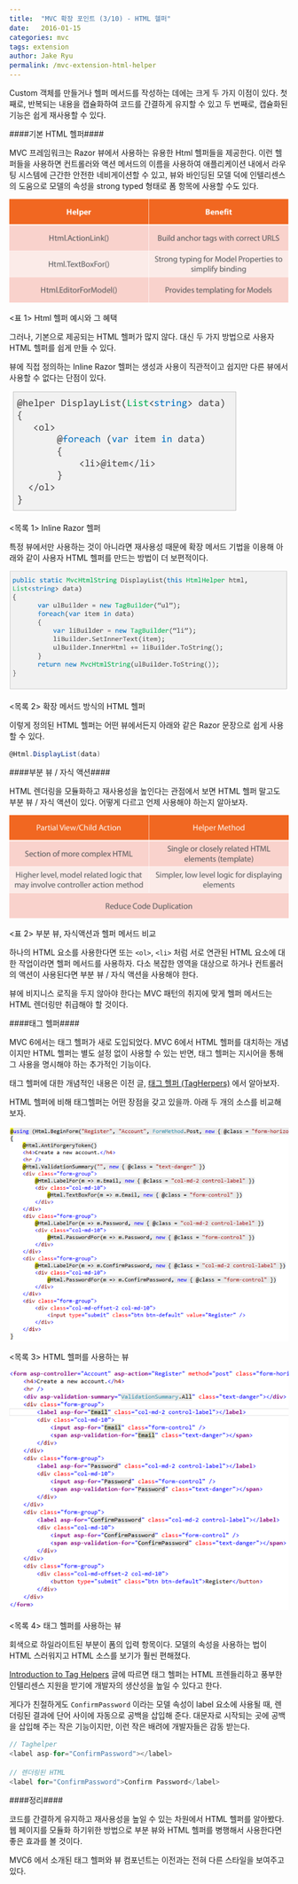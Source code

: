 ```yaml
---
title:  "MVC 확장 포인트 (3/10) - HTML 헬퍼"
date:   2016-01-15
categories: mvc
tags: extension
author: Jake Ryu
permalink: /mvc-extension-html-helper
---
```


Custom 객체를 만들거나 헬퍼 메서드를 작성하는 데에는 크게 두 가지 이점이 있다. 첫 째로, 반복되는 내용을 캡슐화하여 코드를 간결하게 유지할 수 있고 두 번째로, 캡슐화된 기능은 쉽게 재사용할 수 있다.

####기본 HTML 헬퍼####

MVC 프레임워크는 Razor 뷰에서 사용하는 유용한 Html 헬퍼들을 제공한다. 이런 헬퍼들을 사용하면 컨트롤러와 액션 메서드의 이름을 사용하여 애플리케이션 내에서 라우팅 시스템에 근간한 안전한 네비게이션할 수 있고, 뷰와 바인딩된 모델 덕에 인텔리센스의 도움으로 모델의 속성을 strong typed 형태로 폼 항목에 사용할 수도 있다. 

![HTML 헬퍼](/assets/mvc/html-helpers.png)

<표 1> Html 헬퍼 예시와 그 혜택

그러나, 기본으로 제공되는 HTML 헬퍼가 많지 않다. 대신 두 가지 방법으로 사용자 HTML 헬퍼를 쉽게 만들 수 있다.

뷰에 직접 정의하는 Inline Razor 헬퍼는 생성과 사용이 직관적이고 쉽지만 다른 뷰에서 사용할 수 없다는 단점이 있다.

![Inline Razor 헬퍼](/assets/mvc/inline-helper.png)

<목록 1> Inline Razor 헬퍼

특정 뷰에서만 사용하는 것이 아니라면 재사용성 때문에 확장 메서드 기법을 이용해 아래와 같이 사용자 HTML 헬퍼를 만드는 방법이 더 보편적이다.

![확장 메서드 방식의 HTML 헬퍼](/assets/mvc/extension-method.png)

<목록 2> 확장 메서드 방식의 HTML 헬퍼

이렇게 정의된 HTML 헬퍼는 어떤 뷰에서든지 아래와 같은 Razor 문장으로 쉽게 사용할 수 있다. 

``` csharp
@Html.DisplayList(data)
```

####부분 뷰 / 자식 액션####

HTML 렌더링을 모듈화하고 재사용성을 높인다는 관점에서 보면 HTML 헬퍼 말고도 부분 뷰 / 자식 액션이 있다. 어떻게 다르고 언제 사용해야 하는지 알아보자.

![부분 뷰, 자식액션과 헬퍼 메서드 비교](/assets/mvc/partial-view-child-action.png)

<표 2> 부분 뷰, 자식액션과 헬퍼 메서드 비교

하나의 HTML 요소를 사용한다면 또는 `<ol>`, `<li>` 처럼 서로 연관된 HTML 요소에 대한 작업이라면 헬퍼 메서드를 사용하자. 다소 복잡한 영역을 대상으로 하거나 컨트롤러의 액션이 사용된다면 부분 뷰 / 자식 액션을 사용해야 한다.

뷰에 비지니스 로직을 두지 않아야 한다는 MVC 패턴의 취지에 맞게 헬퍼 메서드는 HTML 렌더링만 취급해야 할 것이다.

####태그 헬퍼####

MVC 6에서는 태그 헬퍼가 새로 도입되었다. MVC 6에서 HTML 헬퍼를 대치하는 개념이지만 HTML 헬퍼는 별도 설정 없이 사용할 수 있는 반면, 태그 헬퍼는 지시어을 통해 그 사용을 명시해야 하는 추가적인 기능이다.

태그 헬퍼에 대한 개념적인 내용은 이전 글, [태그 헬퍼 (TagHerpers)](/taghelpers/) 에서 알아보자.

HTML 헬퍼에 비해 태그헬퍼는 어떤 장점을 갖고 있을까. 아래 두 개의 소스를 비교해 보자.

![HTML 헬퍼를 사용하는 뷰](/assets/mvc/html-helper-source.png)

<목록 3> HTML 헬퍼를 사용하는 뷰

![태그 헬퍼를 사용하는 뷰](/assets/mvc/tag-helper-source.png)

<목록 4> 태그 헬퍼를 사용하는 뷰

회색으로 하일라이트된 부분이 폼의 입력 항목이다. 모델의 속성을 사용하는 법이 HTML 스러워지고 HTML 소스를 보기가 훨씬 편해졌다.

[Introduction to Tag Helpers](https://docs.asp.net/projects/mvc/en/latest/views/tag-helpers/intro.html#what-are-tag-helpers) 글에 따르면 태그 헬퍼는 HTML 프렌들리하고 풍부한 인텔리센스 지원을 받기에 개발자의 생산성을 높일 수 있다고 한다.

게다가 친절하게도 `ConfirmPassword` 이라는 모델 속성이 label 요소에 사용될 때, 렌더링된 결과에 단어 사이에 자동으로 공백을 삽입해 준다. 대문자로 시작되는 곳에 공백을 삽입해 주는 작은 기능이지만, 이런 작은 배려에 개발자들은 감동 받는다. 

``` csharp
// Taghelper
<label asp-for="ConfirmPassword"></label>

// 렌더링된 HTML
<label for="ConfirmPassword">Confirm Password</label>
```

####정리####

코드를 간결하게 유지하고 재사용성을 높일 수 있는 차원에서 HTML 헬퍼를 알아봤다. 웹 페이지를 모듈화 하기위한 방법으로 부분 뷰와 HTML 헬퍼를 병행해서 사용한다면 좋은 효과를 볼 것이다.

MVC6 에서 소개된 태그 헬퍼와 뷰 컴포넌트는 이전과는 전혀 다른 스타일을 보여주고 있다.

